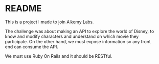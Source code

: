 # README

This is a project I made to join Alkemy Labs.

The challenge was about making an API to explore the world of Disney, to know and modify characters and understand on which movie they participate. On the other hand, we must expose information so any front end can consume the API.

We must use Ruby On Rails and it should be RESTful.
